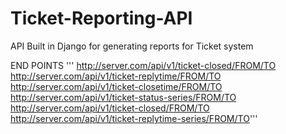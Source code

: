 # Ticket-Reporting-API
API Built in Django for generating reports for Ticket system

END POINTS
'''
http://server.com/api/v1/ticket-closed/FROM/TO
<br>
http://server.com/api/v1/ticket-replytime/FROM/TO
<br>
http://server.com/api/v1/ticket-closetime/FROM/TO
<br>
http://server.com/api/v1/ticket-status-series/FROM/TO
<br>
http://server.com/api/v1/ticket-closed/FROM/TO
<br>
http://server.com/api/v1/ticket-replytime-series/FROM/TO'''

